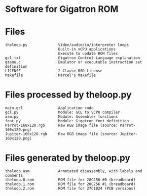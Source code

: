 Software for Gigatron ROM
=========================

Files
=====
```
theloop.py              Video/audio/io/interpreter loops
                        Built-in vCPU applications
                        Execute to update ROM files
gcl.txt                 Gigatron Control Language explanation
gtemu.c                 Emulator or executable instruction set definition
LICENSE                 2-Clause BSD License
Makefile                Marcel's Makefile
```

Files processed by theloop.py
=============================
```
main.gcl                Application code
gcl.py                  Module: GCL to vCPU compiler
asm.py                  Module: Assembler functions
font.py                 Module: Gigatron font definition
Parrot-160x120.rgb      Raw RGB image file (source: Parrot-160x120.png)
Jupiter-160x120.rgb     Raw RGB image file (source: Jupiter-160x120.png)
```

Files generated by theloop.py
=============================
```
theloop.asm             Annotated disassembly, with labels and comments
theloop.0.rom           ROM file for 28C256 #0 (breadboard)
theloop.1.rom           ROM file for 28C256 #1 (breadboard)
theloop.2.rom           ROM file for 27C1024 (PCB versions)
```
